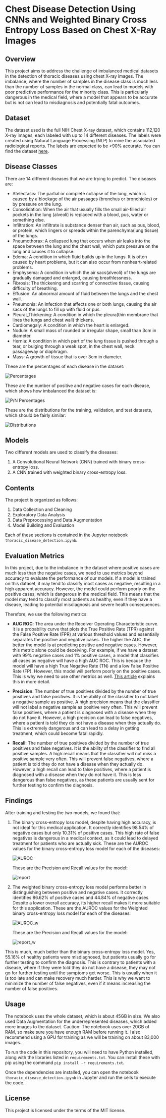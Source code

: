 # Chest Disease Detection Using CNNs and Weighted Binary Cross Entropy Loss Based on Chest X-Ray Images

## Overview

This project aims to address the challenge of imbalanced medical datasets in the detection of thoracic diseases using chest X-ray images. The imbalance, where the number of samples in the disease class is much less than the number of samples in the normal class, can lead to models with poor predictive performance for the minority class. This is particularly dangerous in the medical field, where a model that appears to be accurate but is not can lead to misdiagnosis and potentially fatal outcomes.

## Dataset

The dataset used is the full NIH Chest X-ray dataset, which contains 112,120 X-ray images, each labeled with up to 14 different diseases. The labels were created using Natural Language Processing (NLP) to mine the associated radiological reports. The labels are expected to be >90% accurate. You can find the dataset [here](https://www.kaggle.com/datasets/nih-chest-xrays/data/data).

## Disease Classes

There are 14 different diseases that we are trying to predict. The diseases are:
* Atelectasis: The partial or complete collapse of the lung, which is caused by a blockage of the air passages (bronchus or bronchioles) or by pressure on the lung.
* Consolidation: When the air that usually fills the small air-filled air pockets in the lung (alveoli) is replaced with a blood, pus, water or something else.
* Infiltration: An infiltrate is substance denser than air, such as pus, blood, or protein, which lingers or spreads within the parenchyma(lung tissue) of the lungs. 
* Pneumothorax: A collapsed lung that occurs when air leaks into the space between the lung and the chest wall, which puts pressure on the lung and causes it to collapse. 
* Edema: A condition in which fluid builds up in the lungs. It is often caused by heart problems, but it can also occur from nonheart-related problems.
* Emphysema: A condition in which the air sacs(alveoli) of the lungs are gradually damaged and enlarged, causing breathlessness.
* Fibrosis: The thickening and scarring of connective tissue, causing difficulty of breathing.
* Effusion: An abnormal amount of fluid between the lungs and the chest wall.
* Pneumonia: An infection that affects one or both lungs, causing the air sacs of the lungs to fill up with fluid or pus.
* Pleural_Thickening: A condition in which the pleura(thin membrane that lines the lungs and chest wall) thickens.
* Cardiomegaly: A condition in which the heart is enlarged.
* Nodule: A small mass of rounded or irregular shape, small than 3cm in diameter.
* Hernia: A condition in which part of the lung tissue is pushed through a tear, or bulging through a weak spot, in the chest wall, neck passageway or diaphragm.
* Mass: A growth of tissue that is over 3cm in diameter.

These are the percentages of each disease in the dataset:

![Percentages](images/Percentage-of-Each-Disease.png)

These are the number of positive and negative cases for each disease, which shows how imbalanced the dataset is:

![P/N Percentages](images/Positive-and-Negative-Percentages.png)

These are the distributions for the training, validation, and test datasets, which should be fairly similar:

![Distributions](images/Comparison-of-Disease-Percentages.png)


## Models

Two different models are used to classify the diseases:

1. A Convolutional Neural Network (CNN) trained with binary cross-entropy loss.
2. A CNN trained with weighted binary cross-entropy loss.

## Contents

The project is organized as follows:

1. Data Collection and Cleaning
2. Exploratory Data Analysis
3. Data Preprocessing and Data Augmentation
4. Model Building and Evaluation

Each of these sections is contained in the Jupyter notebook `thoracic_disease_detection.ipynb`.

## Evaluation Metrics

In this project, due to the imbalance in the dataset where positive cases are much less than the negative cases, we need to use metrics beyond accuracy to evaluate the performance of our models. If a model is trained on this dataset, it may tend to classify most cases as negative, resulting in a high apparent accuracy. However, the model could perform poorly on the positive cases, which is dangerous in the medical field. This means that the model may tend to classify most patients as healthy, even if they have a disease, leading to potential misdiagnosis and severe health consequences.

Therefore, we use the following metrics:

* **AUC ROC**: The area under the Receiver Operating Characteristic curve. It is a probability curve that plots the True Positive Rate (TPR) against the False Positive Rate (FPR) at various threshold values and essentially separates the positive and negative cases. The higher the AUC, the better the model is at predicting positive and negative cases. However, this metric alone could be deceiving. For example, if we have a dataset with 99% negative cases and 1% positive cases, a model that classifies all cases as negative will have a high AUC ROC. This is because the model will have a high True Negative Rate (TN) and a low False Positive Rate (FP). However, this model will perform poorly on the positive cases. This is why we need to use other metrics as well. [This article](https://www.ncbi.nlm.nih.gov/pmc/articles/PMC9006654/) explains this in more detail.

* **Precision**: The number of true positives divided by the number of true positives and false positives. It is the ability of the classifier to not label a negative sample as positive. A high precision means that the classifier will not label a negative sample as positive very often. This will prevent false positives, where a patient is diagnosed with a disease when they do not have it. However, a high precision can lead to false negatives, where a patient is told they do not have a disease when they actually do. This is extremely dangerous and can lead to a delay in getting treatment, which could become fatal rapidly.
  
* **Recall**: The number of true positives divided by the number of true positives and false negatives. It is the ability of the classifier to find all positive samples. A high recall means that the classifier will not miss a positive sample very often. This will prevent false negatives, where a patient is told they do not have a disease when they actually do. However, a high recall can lead to false positives, where a patient is diagnosed with a disease when they do not have it. This is less dangerous than false negatives, as these patients are usually sent for further testing to confirm the diagnosis.

## Findings

After training and testing the two models, we found that:

1. The binary cross-entropy loss model, despite having high accuracy, is not ideal for this medical application. It correctly identifies 98.54% of negative cases but only 10.31% of positive cases. This high rate of false negatives is dangerous in a medical context, as it could lead to delayed treatment for patients who are actually sick.
   These are the AUROC values for the binary cross-entropy loss model for each of the diseases:
   
   ![AUROC](images/Binary-Crossentropy-ROC-Curves.png)
   
   These are the Precision and Recall values for the model:
   
   ![report](images/Binary-Crossentropy.png)
   
3. The weighted binary cross-entropy loss model performs better in distinguishing between positive and negative cases. It correctly identifies 86.62% of positive cases and 44.84% of negative cases. Despite a lower overall accuracy, its higher recall makes it more suitable for this application.
   These are the AUROC values for the Weighted binary cross-entropy loss model for each of the diseases:
   
   ![AUROC_w](images/Weighted-Binary-Crossentropy-ROC-Curves.png)
   
   These are the Precision and Recall values for the model:
   
   ![report_w](images/Weighted-Binary-Crossentropy.png)
   
This is much, much better than the binary cross-entropy loss model. Yes, 55.16% of healthy patients were misdiagnosed, but patients usually go for further testing to confirm the diagnosis. This is contrary to patients with a disease, where if they were told they do not have a disease, they may not go for further testing until the symptoms get worse. This is usually when it is too late and can make recovery much harder. This is why we want to minimize the number of false negatives, even if it means increasing the number of false positives.

## Usage
The notebook uses the whole dataset, which is about 45GB in size. We also used Data Augmentation for the underrepresented diseases, which added more images to the dataset. Caution: The notebook uses over 20GB of RAM, so make sure you have enough RAM before running it. I also recommend using a GPU for training as we will be training on about 83,000 images.

To run the code in this repository, you will need to have Python installed, along with the libraries listed in `requirements.txt`. You can install these with pip using the command `pip install -r requirements.txt`.

Once the dependencies are installed, you can open the notebook `thoracic_disease_detection.ipynb` in Jupyter and run the cells to execute the code.

## License

This project is licensed under the terms of the MIT license.
